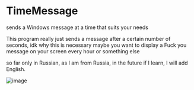 # TimeMessage
sends a Windows message at a time that suits your needs

This program really just sends a message after a certain number of seconds, idk why this is necessary maybe you want to display a Fuck you message on your screen every hour or something else

so far only in Russian, as I am from Russia, in the future if I learn, I will add English.

![image](https://github.com/DimaBroZY/TimeMessage/assets/69715222/19a9ee88-9f7a-4599-a9f4-635d6dbb4121)

